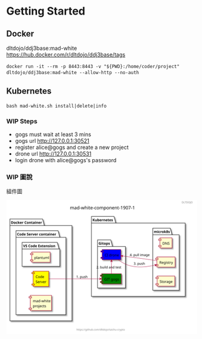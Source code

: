 # Getting Started

## Docker

dltdojo/ddj3base:mad-white https://hub.docker.com/r/dltdojo/ddj3base/tags

```
docker run -it --rm -p 8443:8443 -v "${PWD}:/home/coder/project" dltdojo/ddj3base:mad-white --allow-http --no-auth 
```

## Kubernetes 

```
bash mad-white.sh install|delete|info
```

###  WIP Steps

- gogs must wait at least 3 mins
- gogs url http://127.0.0.1:30521
- register alice@gogs and create a new project
- drone url http://127.0.0.1:30531
- login drone with alice@gogs's password


### WIP 圖說

組件圖

![](uml/mad-white-component-1907-1.svg)